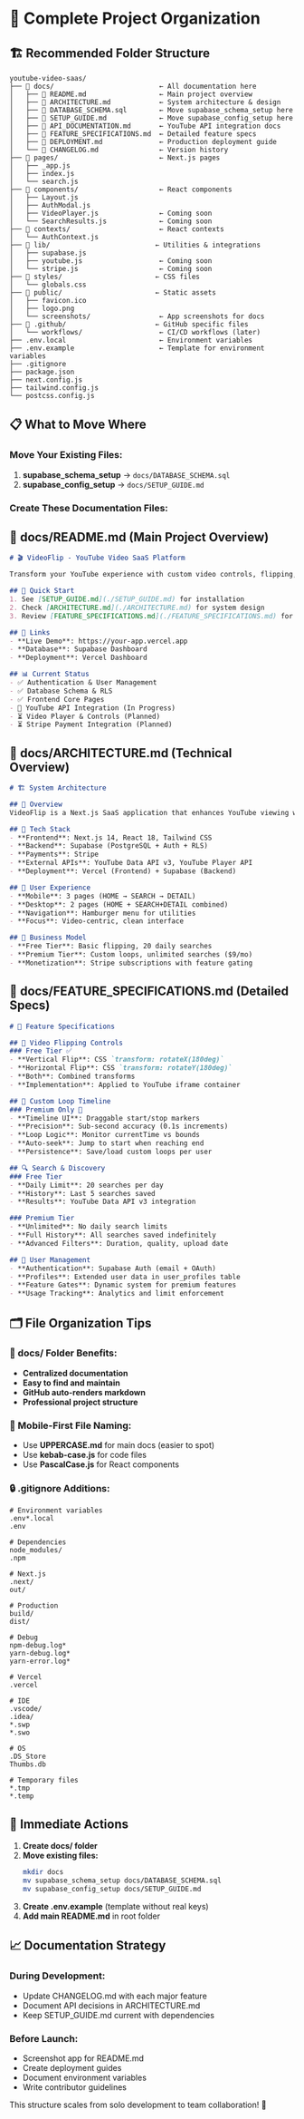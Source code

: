 # 📁 Complete Project Organization

## 🏗️ Recommended Folder Structure

```
youtube-video-saas/
├── 📁 docs/                          ← All documentation here
│   ├── 📄 README.md                  ← Main project overview
│   ├── 📄 ARCHITECTURE.md            ← System architecture & design
│   ├── 📄 DATABASE_SCHEMA.sql        ← Move supabase_schema_setup here
│   ├── 📄 SETUP_GUIDE.md             ← Move supabase_config_setup here
│   ├── 📄 API_DOCUMENTATION.md       ← YouTube API integration docs
│   ├── 📄 FEATURE_SPECIFICATIONS.md  ← Detailed feature specs
│   ├── 📄 DEPLOYMENT.md              ← Production deployment guide
│   └── 📄 CHANGELOG.md               ← Version history
├── 📁 pages/                         ← Next.js pages
│   ├── _app.js
│   ├── index.js
│   └── search.js
├── 📁 components/                    ← React components
│   ├── Layout.js
│   ├── AuthModal.js
│   ├── VideoPlayer.js               ← Coming soon
│   └── SearchResults.js             ← Coming soon
├── 📁 contexts/                      ← React contexts
│   └── AuthContext.js
├── 📁 lib/                          ← Utilities & integrations
│   ├── supabase.js
│   ├── youtube.js                   ← Coming soon
│   └── stripe.js                    ← Coming soon
├── 📁 styles/                       ← CSS files
│   └── globals.css
├── 📁 public/                       ← Static assets
│   ├── favicon.ico
│   ├── logo.png
│   └── screenshots/                 ← App screenshots for docs
├── 📁 .github/                      ← GitHub specific files
│   └── workflows/                   ← CI/CD workflows (later)
├── .env.local                       ← Environment variables
├── .env.example                     ← Template for environment variables
├── .gitignore
├── package.json
├── next.config.js
├── tailwind.config.js
└── postcss.config.js
```

## 📋 What to Move Where

### **Move Your Existing Files:**

1. **supabase_schema_setup** → `docs/DATABASE_SCHEMA.sql`
2. **supabase_config_setup** → `docs/SETUP_GUIDE.md`

### **Create These Documentation Files:**

## 📄 docs/README.md (Main Project Overview)
```markdown
# 🎬 VideoFlip - YouTube Video SaaS Platform

Transform your YouTube experience with custom video controls, flipping, and looping features.

## 🚀 Quick Start
1. See [SETUP_GUIDE.md](./SETUP_GUIDE.md) for installation
2. Check [ARCHITECTURE.md](./ARCHITECTURE.md) for system design
3. Review [FEATURE_SPECIFICATIONS.md](./FEATURE_SPECIFICATIONS.md) for detailed specs

## 🔗 Links
- **Live Demo**: https://your-app.vercel.app
- **Database**: Supabase Dashboard
- **Deployment**: Vercel Dashboard

## 📊 Current Status
- ✅ Authentication & User Management
- ✅ Database Schema & RLS
- ✅ Frontend Core Pages
- 🔄 YouTube API Integration (In Progress)
- ⏳ Video Player & Controls (Planned)
- ⏳ Stripe Payment Integration (Planned)
```

## 📄 docs/ARCHITECTURE.md (Technical Overview)
```markdown
# 🏗️ System Architecture

## 🎯 Overview
VideoFlip is a Next.js SaaS application that enhances YouTube viewing with custom controls.

## 🔧 Tech Stack
- **Frontend**: Next.js 14, React 18, Tailwind CSS
- **Backend**: Supabase (PostgreSQL + Auth + RLS)
- **Payments**: Stripe
- **External APIs**: YouTube Data API v3, YouTube Player API
- **Deployment**: Vercel (Frontend) + Supabase (Backend)

## 🎨 User Experience
- **Mobile**: 3 pages (HOME → SEARCH → DETAIL)
- **Desktop**: 2 pages (HOME + SEARCH+DETAIL combined)
- **Navigation**: Hamburger menu for utilities
- **Focus**: Video-centric, clean interface

## 💎 Business Model
- **Free Tier**: Basic flipping, 20 daily searches
- **Premium Tier**: Custom loops, unlimited searches ($9/mo)
- **Monetization**: Stripe subscriptions with feature gating
```

## 📄 docs/FEATURE_SPECIFICATIONS.md (Detailed Specs)
```markdown
# 🎯 Feature Specifications

## 🔄 Video Flipping Controls
### Free Tier ✅
- **Vertical Flip**: CSS `transform: rotateX(180deg)`
- **Horizontal Flip**: CSS `transform: rotateY(180deg)`
- **Both**: Combined transforms
- **Implementation**: Applied to YouTube iframe container

## 🔁 Custom Loop Timeline
### Premium Only 💎
- **Timeline UI**: Draggable start/stop markers
- **Precision**: Sub-second accuracy (0.1s increments)
- **Loop Logic**: Monitor currentTime vs bounds
- **Auto-seek**: Jump to start when reaching end
- **Persistence**: Save/load custom loops per user

## 🔍 Search & Discovery
### Free Tier
- **Daily Limit**: 20 searches per day
- **History**: Last 5 searches saved
- **Results**: YouTube Data API v3 integration

### Premium Tier
- **Unlimited**: No daily search limits
- **Full History**: All searches saved indefinitely
- **Advanced Filters**: Duration, quality, upload date

## 🔐 User Management
- **Authentication**: Supabase Auth (email + OAuth)
- **Profiles**: Extended user data in user_profiles table
- **Feature Gates**: Dynamic system for premium features
- **Usage Tracking**: Analytics and limit enforcement
```

## 🗂️ File Organization Tips

### **📁 docs/ Folder Benefits:**
- **Centralized documentation**
- **Easy to find and maintain**
- **GitHub auto-renders markdown**
- **Professional project structure**

### **📱 Mobile-First File Naming:**
- Use **UPPERCASE.md** for main docs (easier to spot)
- Use **kebab-case.js** for code files
- Use **PascalCase.js** for React components

### **🔒 .gitignore Additions:**
```gitignore
# Environment variables
.env*.local
.env

# Dependencies
node_modules/
.npm

# Next.js
.next/
out/

# Production
build/
dist/

# Debug
npm-debug.log*
yarn-debug.log*
yarn-error.log*

# Vercel
.vercel

# IDE
.vscode/
.idea/
*.swp
*.swo

# OS
.DS_Store
Thumbs.db

# Temporary files
*.tmp
*.temp
```

## 🎯 Immediate Actions

1. **Create docs/ folder**
2. **Move existing files:**
   ```bash
   mkdir docs
   mv supabase_schema_setup docs/DATABASE_SCHEMA.sql
   mv supabase_config_setup docs/SETUP_GUIDE.md
   ```
3. **Create .env.example** (template without real keys)
4. **Add main README.md** in root folder

## 📈 Documentation Strategy

### **During Development:**
- Update CHANGELOG.md with each major feature
- Document API decisions in ARCHITECTURE.md
- Keep SETUP_GUIDE.md current with dependencies

### **Before Launch:**
- Screenshot app for README.md
- Create deployment guides
- Document environment variables
- Write contributor guidelines

This structure scales from solo development to team collaboration! 🚀